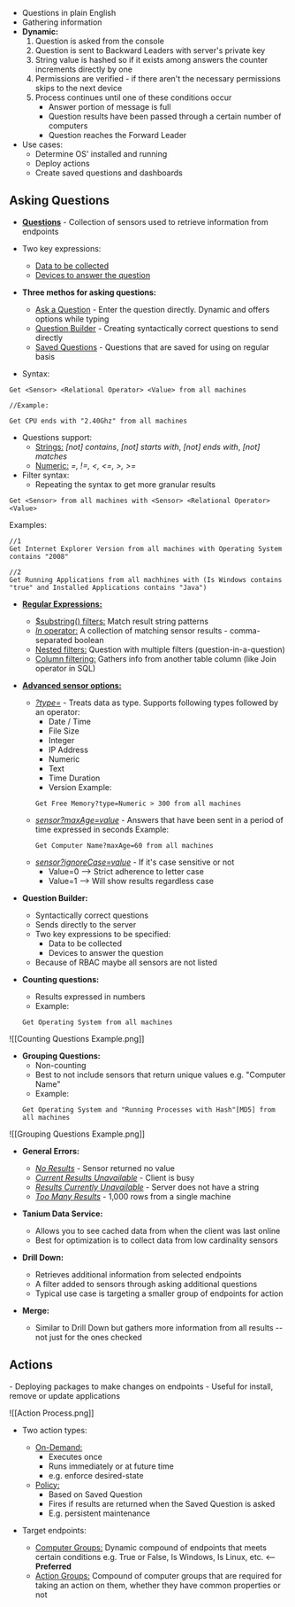 
- Questions in plain English
- Gathering information
- **Dynamic:**
	1. Question is asked from the console
	2. Question is sent to Backward Leaders with server's private key
	3. String value is hashed so if it exists among answers the counter increments directly by one
	4. Permissions are verified - if there aren't the necessary permissions skips to the next device
	5. Process continues until one of these conditions occur
		- Answer portion of message is full
		- Question results have been passed through a certain number of computers
		- Question reaches the Forward Leader
- Use cases:
	- Determine OS' installed and running
	- Deploy actions
	- Create saved questions and dashboards

<h2>Asking Questions</h2>

- <b><u>Questions</u></b> - Collection of sensors used to retrieve information from endpoints
- Two key expressions:
	- <u>Data to be collected</u>
	- <u>Devices to answer the question</u>

- **Three methos for asking questions:**
	- <u>Ask a Question</u> - Enter the question directly. Dynamic and offers options while typing
	- <u>Question Builder</u> - Creating syntactically correct questions to send directly
	- <u>Saved Questions</u> - Questions that are saved for using on regular basis
- Syntax:
``` 
Get <Sensor> <Relational Operator> <Value> from all machines
```

```
//Example:

Get CPU ends with "2.40Ghz" from all machines
```

- Questions support:
	- <u>Strings:</u> *[not] contains*, *[not] starts with*, *[not] ends with*, *[not] matches*
	- <u>Numeric:</u> *=, !=, <, <=, >, >=*
- Filter syntax:
	- Repeating the syntax to get more granular results

```
Get <Sensor> from all machines with <Sensor> <Relational Operator> <Value>
```

Examples:

```
//1
Get Internet Explorer Version from all machines with Operating System contains "2008"

//2
Get Running Applications from all machhines with (Is Windows contains "true" and Installed Applications contains "Java")
```

- <u><b>Regular Expressions:</u></b>
	- <u>$substring() filters:</u> Match result string patterns
	- <u><i>In</i> operator:</u> A collection of matching sensor results - comma-separated boolean
	- <u>Nested filters:</u> Question with multiple filters (question-in-a-question)
	- <u>Column filtering:</u> Gathers info from another table column (like Join operator in SQL)

- <u><b>Advanced sensor options:</u></b>
	- <u><i>?type=</u></i> - Treats data as type. Supports following types followed by an operator:
		- Date / Time
		- File Size
		- Integer
		- IP Address
		- Numeric
		- Text
		- Time Duration
		- Version
		Example:
		```
		Get Free Memory?type=Numeric > 300 from all machines
		```
	- <u><i>sensor?maxAge=value</u></i> - Answers that have been sent in a period of time expressed in seconds
		Example:
		```
		Get Computer Name?maxAge=60 from all machines
		```
	- <u><i>sensor?ignoreCase=value</u></i> - If it's case sensitive or not
		- Value=0 --> Strict adherence to letter case
		- Value=1 --> Will show results regardless case

- **Question Builder:**
	- Syntactically correct questions
	- Sends directly to the server
	- Two key expressions to be specified:
		- Data to be collected
		- Devices to answer the question
	- Because of RBAC maybe all sensors are not listed

- **Counting questions:**
	- Results expressed in numbers
	- Example:
	```
	Get Operating System from all machines
	```

![[Counting Questions Example.png]]

- **Grouping Questions:**
	- Non-counting
	- Best to not include sensors that return unique values e.g. "Computer Name"
	- Example:
	```
	Get Operating System and "Running Processes with Hash"[MD5] from all machines
	```

![[Grouping Questions Example.png]]

- **General Errors:**
	- <u><i>No Results</u></i> - Sensor returned no value
	- <u><i>Current Results Unavailable</u></i> - Client is busy
	- <u><i>Results Currently Unavailable</u></i> - Server does not have a string
	- <u><i>Too Many Results</u></i> - 1,000 rows from a single machine

- **Tanium Data Service:**
	- Allows you to see cached data from when the client was last online
	- Best for optimization is to collect data from low cardinality sensors

- **Drill Down:**
	- Retrieves additional information from selected endpoints
	- A filter added to sensors through asking additional questions
	- Typical use case is targeting a smaller group of endpoints for action

- **Merge:**
	- Similar to Drill Down but gathers more information from all results -- not just for the ones checked

<h2>Actions</h2>
- Deploying packages to make changes on endpoints
- Useful for install, remove or update applications

![[Action Process.png]]
- Two action types:
	- <u>On-Demand:</u> 
		- Executes once
		- Runs immediately or at future time
		- e.g. enforce desired-state
	- <u>Policy:</u>
		- Based on Saved Question
		- Fires if results are returned when the Saved Question is asked
		- E.g. persistent maintenance

- Target endpoints:
	- <u>Computer Groups:</u> Dynamic compound of endpoints that meets certain conditions e.g. True or False, Is Windows, Is Linux, etc. <-- **Preferred**
	- <u>Action Groups:</u> Compound of computer groups that are required for taking an action on them, whether they have common properties or not